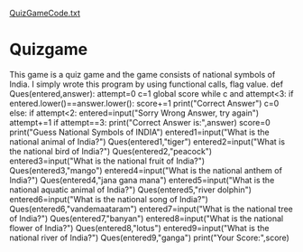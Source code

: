 [QuizGameCode.txt](https://github.com/kowsalyaprasad98/Quizgame/files/8749159/QuizGameCode.txt)
# Quizgame
This game is a quiz game and the game consists of national symbols of India. I simply wrote this program by using functional calls, flag value.
def Ques(entered,answer):
    attempt=0
    c=1
    global score
    while c and attempt<3:
        if entered.lower()==answer.lower():
            score+=1
            print("Correct Answer")
            c=0
        else:
            if attempt<2:
                entered=input("Sorry Wrong Answer, try again")
            attempt+=1
    if attempt==3:
        print("Correct Answer is:",answer)
score=0
print("Guess National Symbols of INDIA")
entered1=input("What is the national animal of India?")
Ques(entered1,"tiger")
entered2=input("What is the national bird of India?")
Ques(entered2,"peacock")
entered3=input("What is the national fruit of India?")
Ques(entered3,"mango")
entered4=input("What is the national anthem of India?")
Ques(entered4,"jana gana mana")
entered5=input("What is the national aquatic animal of India?")
Ques(entered5,"river dolphin")
entered6=input("What is the national song of India?")
Ques(entered6,"vandemaataram")
entered7=input("What is the national tree of India?")
Ques(entered7,"banyan")
entered8=input("What is the national flower of India?")
Ques(entered8,"lotus")
entered9=input("What is the national river of India?")
Ques(entered9,"ganga")
print("Your Score:",score)
